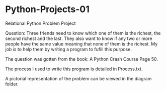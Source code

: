 # Python-Projects-01

Relational Python Problem Project

Question: Three friends need to know which one of them is the richest, the second richest and the last. They also want to know if any two or more people have the same value meaning that none of them is the richest. My job is to help them by writing a program to fufill this purpose.

The question was gotten from the book: A Python Crash Course Page 50.

The process I used to write this program is detailed in Process.txt.

A pictorial representation of the problem can be viewed in the diagram folder.

